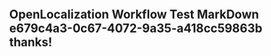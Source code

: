 <properties
ms.topic="hero-topic"
ms.test1="hero-topic"
ms.test2="test"/>


## OpenLocalization Workflow Test MarkDown e679c4a3-0c67-4072-9a35-a418cc59863b thanks!



<!--HONumber=Aug16_HO5-->


